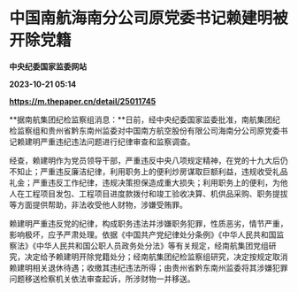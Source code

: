 # 中国南航海南分公司原党委书记赖建明被开除党籍
**中央纪委国家监委网站**

**2023-10-21 05:14**

**https://m.thepaper.cn/detail/25011745**

**据南航集团纪检监察组消息：**日前，经中央纪委国家监委批准，南航集团纪检监察组和贵州省黔东南州监委对中国南方航空股份有限公司海南分公司原党委书记赖建明严重违纪违法问题进行纪律审查和监察调查。

经查，赖建明作为党员领导干部，严重违反中央八项规定精神，在党的十九大后仍不知止；严重违反廉洁纪律，利用职务上的便利炒房谋取巨额利益，违规收受礼品礼金；严重违反工作纪律，违规决策担保造成重大损失；利用职务上的便利，为他人在工程项目发包、工程项目进度款拨付和竣工验收决算、机供品采购、职务提拔等方面提供帮助，非法收受他人财物，涉嫌受贿罪。

赖建明严重违反党的纪律，构成职务违法并涉嫌职务犯罪，性质恶劣，情节严重，影响极坏，应予严肃处理。依据《中国共产党纪律处分条例》《中华人民共和国监察法》《中华人民共和国公职人员政务处分法》等有关规定，经南航集团党组研究，决定给予赖建明开除党籍处分；经南航集团纪检监察组研究，决定按规定取消赖建明相关退休待遇；收缴其违纪违法所得；由贵州省黔东南州监委将其涉嫌犯罪问题移送检察机关依法审查起诉，所涉财物一并移送。